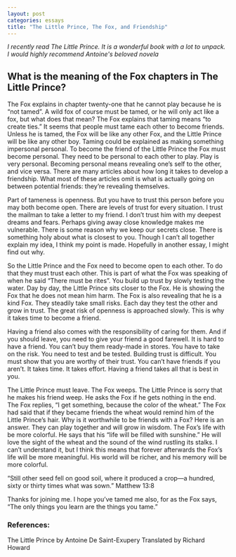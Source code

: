 ```yaml
---
layout: post
categories: essays
title: "The Little Prince, The Fox, and Friendship"
---
```


_I recently read The Little Prince. It is a wonderful book with a lot to unpack. I would highly recommend Antoine's beloved novela_

## What is the meaning of the Fox chapters in The Little Prince?

The Fox explains in chapter twenty-one that he cannot play because he is “not tamed”. A wild fox of course must be tamed, or he will only act like a fox, but what does that mean? The Fox explains that taming means “to create ties.” It seems that people must tame each other to become friends. Unless he is tamed, the Fox will be like any other Fox, and the Little Prince will be like any other boy. Taming could be explained as making something impersonal personal. To become the friend of the Little Prince the Fox must become personal. They need to be personal to each other to play. Play is very personal. Becoming personal means revealing one’s self to the other, and vice versa. There are many articles about how long it takes to develop a friendship. What most of these articles omit is what is actually going on between potential friends: they’re revealing themselves.

Part of tameness is openness. But you have to trust this person before you may both become open. There are levels of trust for every situation. I trust the mailman to take a letter to my friend. I don’t trust him with my deepest dreams and fears. Perhaps giving away close knowledge makes me vulnerable. There is some reason why we keep our secrets close. There is something holy about what is closest to you. Though I can’t all together explain my idea, I think my point is made. Hopefully in another essay, I might find out why.

So the Little Prince and the Fox need to become open to each other. To do that they must trust each other. This is part of what the Fox was speaking of when he said “There must be rites”. You build up trust by slowly testing the water. Day by day, the Little Prince sits closer to the Fox.  He is showing the Fox that he does not mean him harm. The Fox is also revealing that he is a kind Fox. They steadily take small risks. Each day they test the other and grow in trust. The great risk of openness is approached slowly. This is why it takes time to become a friend.

Having a friend also comes with the responsibility of caring for them. And if you should leave, you need to give your friend a good farewell. It is hard to have a friend. You can’t buy them ready-made in stores. You have to take on the risk. You need to test and be tested. Building trust is difficult. You must show that you are worthy of their trust. You can’t have friends if you aren’t. It takes time. It takes effort. Having a friend takes all that is best in you. 

The Little Prince must leave. The Fox weeps. The Little Prince is sorry that he makes his friend weep. He asks the Fox if he gets nothing in the end. The Fox replies, “I get something, because the color of the wheat.” The Fox had said that if they became friends the wheat would remind him of the Little Prince’s hair. Why is it worthwhile to be friends with a Fox? Here is an answer. They can play together and will grow in wisdom. The Fox’s life with be more colorful. He says that his “life will be filled with sunshine.” He will love the sight of the wheat and the sound of the wind rustling its stalks. I can’t understand it, but I think this means that forever afterwards the Fox’s life will be more meaningful. His world will be richer, and his memory will be more colorful.

“Still other seed fell on good soil, where it produced a crop—a hundred, sixty or thirty times what was sown.” Matthew 13:8


Thanks for joining me. I hope you’ve tamed me also, for as the Fox says, “The only things you learn are the things you tame.”

### References:
The Little Prince by Antoine De Saint-Exupery
	Translated by Richard Howard
